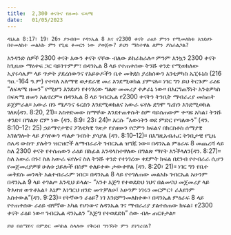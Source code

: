 ```yaml
---
title:  2,300 ቀናትና የዘመኑ ፍጻሜ
date:   01/05/2023
---
```


`ዳኔኤል 8:17፣ 19፣ 26ን ያንብቡ። የዳንኤል 8 እና የ2300 ቀናት ራዕይ ምንን የሚመለከቱ እንደሆኑ በተመለከተ መልአኩ ምን የጊዜ ቀመርን ነው ያወጀው? ይህን ማስተዋል ለምን ያስፈልጋል?`

አንዳንድ ሰዎች 2300 ቀናት እውን ቀናት ናቸው ብለው ይከራከራሉ። ምንም እንኳን 2300 ቀናት ከጊዜው ማዕቀፍ ጋር ባይገጥምም፣ በዳንኤል 8 ላይ የተጠቀሰው ትንሹ ቀንድ የሚወክለው ኢየሩሳሌም ላይ ጥቃት ያደረሰውንና የአይሁዶችን ቤተ መቅደስ ያረከሰውን አንቲዎካስ ኤፒፋኔስ (216 ዓዐ.-164 ዓ.ም) የተባለ አለማዊ ወታደራዊ መሪ እንደሚወክል ያምናሉ። ነገር ግን ይህ ትርጉም ራዕዩ “ለፍጻሜ ዘመን” የሚሆን እንደሆነ የተነገረው ግልጽ መመሪያ ተቃራኒ ነው። በእርግጠኝነት አንቲዎካስ በፍጻሜ ዘመን አልኖረም። በዳንኤል 8 ላይ ገብርኤል የ2300 ቀናትን ትንቢት ማብራሪያ መስጠት ይጀምራል። አውራ በጉ ሜዶንና ፋርስን እንደሚወክልና አውራ ፍየሉ ደግሞ ግሪክን እንደሚወክል ገለጸ(ዳን. 8:20, 21)። አስቀድመው ስማቸው እንደተጠቀሱት ስም ባይሰጠውም ቀጣዩ አካል፣ ትንሹ ቀንድ፣ በግልጽ ሮም ነው (ዳን. 8:9፣ 23፣ 24)። እርሱ “እውነትን ወደ ምድር የጣለውን” (ዳን. 8:10–12፣ 25) ኃይማኖታዊና ፖለቲካዊ ገጽታ የያዘውን የሮምን ክፍልና በክርስቶስ ሰማያዊ አገልግሎት ላይ ያሳየውን ጣልቃ ገብነት ያሳያል (ዳን. 8:10–12)። በእግዚአብሔር ትንቢታዊ የጊዜ ሰሌዳ ውስጥ ያሉትን ዝርዝሮች ለማብራራት ገብርኤል ዝግጁ ነው። በዳንኤል ምዕራፍ 8 መጨረሻ ላይ ስለ 2300 ቀናት የተሰጠውን ራዕይ በከፊል እንዳላስተዋለው በግልጽ ማየት እንችላለን(ዳን. 8:27)። ስለ አውራ በጉ፣ ስለ አውራ ፍየሉና ስለ ትንሹ ቀንድ የተነገረው ቀደምት ክፍል በደንብ የተብራራ ሲሆን የመጀመሪያዎቹ ሁለቱ ኃይሎች በስም ተለይተው ታውቀዋል (ዳን. 8:20፣ 21)። ነገር ግን የቤተ መቅደሱ መንጻት አልተብራራም ነበር። በዳንኤል 8 ላይ የተገለጠው መልአኩ ገብርኤል አሁንም በዳንኤል 9 ላይ ተገልጦ እንዲህ ይላል፡- “አንተ እጅግ የተወደድህ ነህና በልመናህ መጀመሪያ ላይ ትእዛዝ ወጥቶአል፥ እኔም እነግርህ ዘንድ መጥቻለሁ፤ አሁንም ነገሩን መርምር፥ ራእዩንም አስተውል”(ዳን. 9:23)። የትኛውን ራዕይ? ነገ እንደምንመለከተው፣ በዳንኤል ምዕራፍ 8 ላይ የተጠቀሰው ራዕይ ብቸኛው አካል የሆነውና ለዳንኤል ገና ማብራሪያ ያልተሰጠው ክፍል፣ የ2300 ቀናት ራዕይ ነው። ገብርኤል ዳንኤልን “እጅግ የተወደድክ” ሰው ብሎ ጠርቶታል።

`ይህ በሰማይና በምድር መካከል ስላለው የቅርብ ግንኙነት ምን ይነግረናል?`